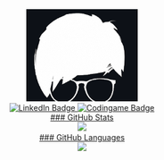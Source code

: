 <div id="header" align="center">
  <img src="https://github.com/KGrants/KGrants/blob/main/PIC1.png" width="200"/>
</div>
<div id="badges" align="center">
  <a href="https://www.linkedin.com/in/karlisgrants/">
    <img src="https://img.shields.io/badge/LinkedIn-blue" alt="LinkedIn Badge"/>
  </a>  
  <a href="https://www.codingame.com/profile/cc87f6e9480d6282fc64ba583f66c6b65528705">
    <img src="https://img.shields.io/badge/-%20CodinGame-yellow" alt="Codingame Badge"/>
</div>
<div align="center">
### GitHub Stats
<br><img style="height: auto; width: 40%;" class="img" src="http://github-readme-streak-stats.herokuapp.com?user=KGrants&theme=dark&background=000000" /></div>

<div align="center">
### GitHub Languages
<br><img style="height: auto; width: 40%;" class="img" src="https://github-readme-stats.vercel.app/api/top-langs/?username=KGrants&theme=radical&layout=compact" /></div>
